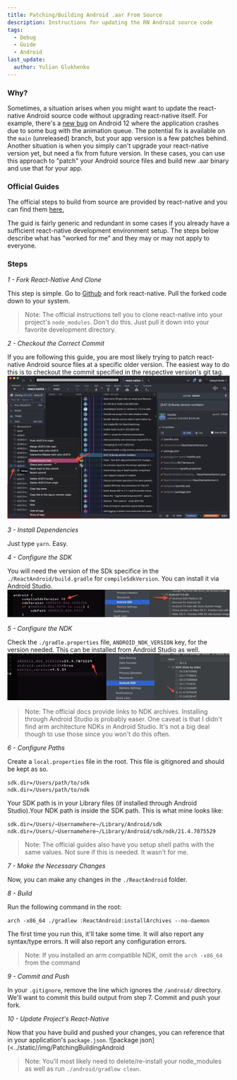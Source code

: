 ```yaml
---
title: Patching/Building Android .aar From Source
description: Instructions for updating the RN Android source code
tags:
  - Debug
  - Guide
  - Android
last_update:
  author: Yulian Glukhenko
---
```


### Why?

Sometimes, a situation arises when you might want to update the react-native Android source code without upgrading react-native itself. For example, there's a [new bug](https://github.com/facebook/react-native/issues/33375) on Android 12 where the application crashes due to some bug with the animation queue. The potential fix is available on the `main` (unreleased) branch, but your app version is a few patches behind. Another situation is when you simply can't upgrade your react-native version yet, but need a fix from future version. In these cases, you can use this approach to "patch" your Android source files and build new .aar binary and use that for your app.

### Official Guides

The official steps to build from source are provided by react-native and you can find them [here.](https://reactnative.dev/contributing/how-to-build-from-source)

The guid is fairly generic and redundant in some cases if you already have a sufficient react-native development environment setup. The steps below describe what has "worked for me" and they may or may not apply to everyone.

### Steps

_1 - Fork React-Native And Clone_

This step is simple. Go to [Github](https://github.com/facebook/react-native) and fork react-native. Pull the forked code down to your system.

> Note: The official instructions tell you to clone react-native into your project's `node_modules`. Don't do this. Just pull it down into your favorite development directory.

_2 - Checkout the Correct Commit_

If you are following this guide, you are most likely trying to patch react-native Android source files at a specific older version. The easiest way to do this is to checkout the commit specified in the respective version's git tag.
![Branch and Commit History](<../static/img/PatchingBuildingAndroid(1).jpg>)

_3 - Install Dependencies_

Just type `yarn`. Easy.

_4 - Configure the SDK_

You will need the version of the SDk specifice in the `./ReactAndroid/build.gradle` for `compileSdkVersion`. You can install it via Android Studio.
![Android SDK Configuration](<../static//img/PatchingBuildingAndroid(2).jpg>)

_5 - Configure the NDK_

Check the `./gradle.properties` file, `ANDROID_NDK_VERSION` key, for the version needed. This can be installed from Android Studio as well.
![Android NDK Configuration](<../static//img/PatchingBuildingAndroid(3).jpg>)

> Note: The official docs provide links to NDK archives. Installing through Android Studio is probably easer. One caveat is that I didn't find arm architecture NDKs in Android Studio. It's not a big deal though to use those since you won't do this often.

_6 - Configure Paths_

Create a `local.properties` file in the root. This file is gitignored and should be kept as so.

```
sdk.dir=/Users/path/to/sdk
ndk.dir=/Users/path/to/ndk
```

Your SDK path is in your Library files (if installed through Android Studio).Your NDK path is inside the SDK path. This is what mine looks like:

```
sdk.dir=/Users/~Usernamehere~/Library/Android/sdk
ndk.dir=/Users/~Usernamehere~/Library/Android/sdk/ndk/21.4.7075529
```

> Note: The official guides also have you setup shell paths with the same values. Not sure if this is needed. It wasn't for me.

_7 - Make the Necessary Changes_

Now, you can make any changes in the `./ReactAndroid` folder.

_8 - Build_

Run the following command in the root:

```
arch -x86_64 ./gradlew :ReactAndroid:installArchives --no-daemon
```

The first time you run this, it'll take some time. It will also report any syntax/type errors. It will also report any configuration errors.

> Note: If you installed an arm compatible NDK, omit the `arch -x86_64` from the command

_9 - Commit and Push_

In your `.gitignore`, remove the line which ignores the `/android/` directory. We'll want to commit this build output from step 7. Commit and push your fork.

_10 - Update Project's React-Native_

Now that you have build and pushed your changes, you can reference that in your application's `package.json`.
![package json](<../static//img/PatchingBuildingAndroid

> Note: You'll most likely need to delete/re-install your node_modules as well as run `./android/gradlew clean`.
